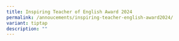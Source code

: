 ```yaml
---
title: Inspiring Teacher of English Award 2024
permalink: /annoucements/inspiring-teacher-english-award2024/
variant: tiptap
description: ""
---
```

